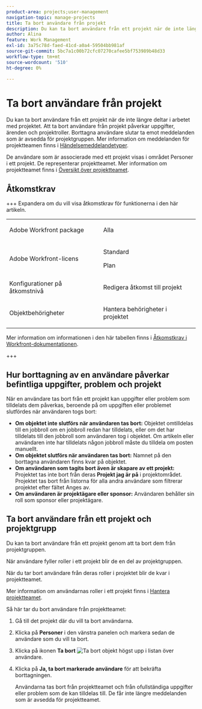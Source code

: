 ```yaml
---
product-area: projects;user-management
navigation-topic: manage-projects
title: Ta bort användare från projekt
description: Du kan ta bort användare från ett projekt när de inte längre deltar i arbetet med projektet.
author: Alina
feature: Work Management
exl-id: 3a75c78d-faed-41cd-a0a4-59504bb981af
source-git-commit: 5bc7a1c00b72cfc07270cafee5bf753989b48d33
workflow-type: tm+mt
source-wordcount: '510'
ht-degree: 0%

---
```


# Ta bort användare från projekt

Du kan ta bort användare från ett projekt när de inte längre deltar i arbetet med projektet. Att ta bort användare från projekt påverkar uppgifter, ärenden och projektroller. Borttagna användare slutar ta emot meddelanden som är avsedda för projektgruppen. Mer information om meddelanden för projektteamen finns i [Händelsemeddelandetyper](../../../administration-and-setup/manage-workfront/emails/event-notifications-available-in-wf.md).

De användare som är associerade med ett projekt visas i området Personer i ett projekt. De representerar projektteamet. Mer information om projektteamet finns i [Översikt över projektteamet](../../../manage-work/projects/planning-a-project/project-team-overview.md).

## Åtkomstkrav

+++ Expandera om du vill visa åtkomstkrav för funktionerna i den här artikeln. 

<table style="table-layout:auto"> 
 <col> 
 <col> 
 <tbody> 
  <tr> 
   <td role="rowheader">Adobe Workfront package</td> 
   <td> <p>Alla</p> </td> 
  </tr> 
  <tr> 
   <td role="rowheader">Adobe Workfront-licens</td> 
   <td> <p>Standard</p> 
   <p>Plan</p> </td> 
  </tr> 
  <tr> 
   <td role="rowheader">Konfigurationer på åtkomstnivå</td> 
   <td> <p>Redigera åtkomst till projekt</p> </td> 
  </tr> 
  <tr> 
   <td role="rowheader">Objektbehörigheter</td> 
   <td> <p>Hantera behörigheter i projektet</p> </td> 
  </tr> 
 </tbody> 
</table>

Mer information om informationen i den här tabellen finns i [Åtkomstkrav i Workfront-dokumentationen](/help/quicksilver/administration-and-setup/add-users/access-levels-and-object-permissions/access-level-requirements-in-documentation.md).

+++

<!--Old:

<table style="table-layout:auto"> 
 <col> 
 <col> 
 <tbody> 
  <tr> 
   <td role="rowheader">Adobe Workfront plan*</td> 
   <td> <p>Any</p> </td> 
  </tr> 
  <tr> 
   <td role="rowheader">Adobe Workfront license*</td> 
   <td> <p>Plan </p> </td> 
  </tr> 
  <tr> 
   <td role="rowheader">Access level configurations*</td> 
   <td> <p>Edit access to Projects</p> <p><b>NOTE</b>
   
   If you still don't have access, ask your Workfront administrator if they set additional restrictions in your access level. For information on how a Workfront administrator can modify your access level, see <a href="../../../administration-and-setup/add-users/configure-and-grant-access/create-modify-access-levels.md" class="MCXref xref">Create or modify custom access levels</a>.</p> </td> 
  </tr> 
  <tr> 
   <td role="rowheader">Object permissions</td> 
   <td> <p>Manage permissions on the project</p> <p>For information on requesting additional access, see <a href="../../../workfront-basics/grant-and-request-access-to-objects/request-access.md" class="MCXref xref">Request access to objects </a>.</p> </td> 
  </tr> 
 </tbody> 
</table>-->

## Hur borttagning av en användare påverkar befintliga uppgifter, problem och projekt

När en användare tas bort från ett projekt kan uppgifter eller problem som tilldelats dem påverkas, beroende på om uppgiften eller problemet slutfördes när användaren togs bort:

* **Om objektet inte slutförs när användaren tas bort:** Objektet omtilldelas till en jobbroll om en jobbroll redan har tilldelats, eller om det har tilldelats till den jobbroll som användaren tog i objektet. Om artikeln eller användaren inte har tilldelats någon jobbroll måste du tilldela om posten manuellt.
* **Om objektet slutförs när användaren tas bort:** Namnet på den borttagna användaren finns kvar på objektet.
* **Om användaren som tagits bort även är skapare av ett projekt:** Projektet tas inte bort från deras **Projekt jag är på** i projektområdet. Projektet tas bort från listorna för alla andra användare som filtrerar projektet efter fältet Anges av.
* **Om användaren är projektägare eller sponsor:** Användaren behåller sin roll som sponsor eller projektägare.

## Ta bort användare från ett projekt och projektgrupp

Du kan ta bort användare från ett projekt genom att ta bort dem från projektgruppen.

När användare fyller roller i ett projekt blir de en del av projektgruppen.

När du tar bort användare från deras roller i projektet blir de kvar i projektteamet.

Mer information om användarnas roller i ett projekt finns i [Hantera projektteamet](../planning-a-project/manage-project-team.md).

Så här tar du bort användare från projektteamet:

1. Gå till det projekt där du vill ta bort användarna.

1. Klicka på **Personer** i den vänstra panelen och markera sedan de användare som du vill ta bort.

1. Klicka på ikonen **Ta bort** ![Ta bort objekt](assets/remove-icon---x-in-circle.png) högst upp i listan över användare.

1. Klicka på **Ja, ta bort markerade användare** för att bekräfta borttagningen.

   Användarna tas bort från projektteamet och från ofullständiga uppgifter eller problem som de kan tilldelas till. De får inte längre meddelanden som är avsedda för projektteamet.
